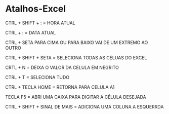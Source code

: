 # Atalhos-Excel


CTRL + SHIFT + :   =  HORA ATUAL

CTRL + :     =  DATA ATUAL

CTRL + SETA PARA CIMA OU PARA BAIXO VAI DE UM EXTREMO AO OUTRO

CTRL + SHIFT + SETA = SELECIONA TODAS AS CÉLUAS DO EXCEL

CRTL + N =  DEIXA O VALOR DA CELULA EM NEGRITO

CTRL + T = SELECIONA TUDO

CTRL + TECLA HOME = RETORNA PARA CELULA A1

TECLA F5 = ABRI UMA CAIXA PARA DIGITAR A CÉLULA DESEJADA 

CTRL + SHIFT + SINAL DE MAIS = ADICIONA UMA COLUNA A ESQUERRDA

